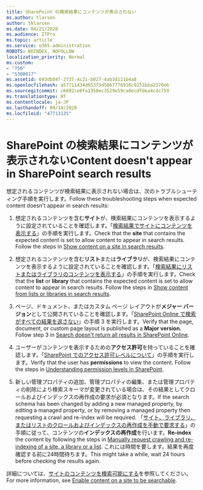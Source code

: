 ```yaml
---
title: SharePoint の検索結果にコンテンツが表示されない
ms.author: tlarsen
author: tklarsen
ms.date: 04/21/2020
ms.audience: ITPro
ms.topic: article
ms.service: o365-administration
ROBOTS: NOINDEX, NOFOLLOW
localization_priority: Normal
ms.custom:
- "750"
- "5300017"
ms.assetid: 693db84f-2737-4c21-b027-4ab3d121b4a8
ms.openlocfilehash: a57711434d653f5d5667776916c9251bba2370e6
ms.sourcegitcommit: c6692ce0fa1358ec3529e59ca0ecdfdea4cdc759
ms.translationtype: HT
ms.contentlocale: ja-JP
ms.lasthandoff: 09/14/2020
ms.locfileid: "47713135"
---
```

# <a name="content-doesnt-appear-in-sharepoint-search-results"></a><span data-ttu-id="530d2-102">SharePoint の検索結果にコンテンツが表示されない</span><span class="sxs-lookup"><span data-stu-id="530d2-102">Content doesn't appear in SharePoint search results</span></span>

<span data-ttu-id="530d2-103">想定されるコンテンツが検索結果に表示されない場合は、次のトラブルシューティング手順を実行します。</span><span class="sxs-lookup"><span data-stu-id="530d2-103">Follow these troubleshooting steps when expected content doesn't appear in search results:</span></span>
  
1. <span data-ttu-id="530d2-p101">想定されるコンテンツを含む**サイト**が、検索結果にコンテンツを表示するように設定されていることを確認します。「[検索結果でサイトにコンテンツを表示する](https://docs.microsoft.com/sharepoint/make-site-content-searchable#show-content-on-a-site-in-search-results)」の手順を実行します。</span><span class="sxs-lookup"><span data-stu-id="530d2-p101">Check that the **site** that contains the expected content is set to allow content to appear in search results. Follow the steps in [Show content on a site in search results](https://docs.microsoft.com/sharepoint/make-site-content-searchable#show-content-on-a-site-in-search-results).</span></span>

2. <span data-ttu-id="530d2-p102">想定されるコンテンツを含む**リスト**または**ライブラリ**が、検索結果にコンテンツを表示するように設定されていることを確認します。「[検索結果にリストまたはライブラリのコンテンツを表示する](https://docs.microsoft.com/sharepoint/make-site-content-searchable#show-content-from-lists-or-libraries-in-search-results)」の手順を実行します。</span><span class="sxs-lookup"><span data-stu-id="530d2-p102">Check that the **list** or **library** that contains the expected content is set to allow content to appear in search results. Follow the steps in [Show content from lists or libraries in search results](https://docs.microsoft.com/sharepoint/make-site-content-searchable#show-content-from-lists-or-libraries-in-search-results).</span></span>

3. <span data-ttu-id="530d2-p103">ページ、ドキュメント、またはカスタム ページ レイアウトが**メジャー バージョン**として公開されていることを確認します。「[SharePoint Online で検索がすべての結果を返さない](https://go.microsoft.com/fwlink/?linkid=874525)」の手順 3 を実行します。</span><span class="sxs-lookup"><span data-stu-id="530d2-p103">Verify that the page, document, or custom page layout is published as a **Major version.** Follow step 3 in [Search doesn't return all results in SharePoint Online](https://go.microsoft.com/fwlink/?linkid=874525).</span></span>

4. <span data-ttu-id="530d2-p104">ユーザーがコンテンツを表示するための**アクセス許可**を持っていることを確認します。「[SharePoint でのアクセス許可レベルについて](https://docs.microsoft.com/sharepoint/understanding-permission-levels)」の手順を実行します。</span><span class="sxs-lookup"><span data-stu-id="530d2-p104">Verify that the user has **permissions** to view the content. Follow the steps in [Understanding permission levels in SharePoint](https://docs.microsoft.com/sharepoint/understanding-permission-levels).</span></span>
    
5. <span data-ttu-id="530d2-112">新しい管理プロパティの追加、管理プロパティの編集、または管理プロパティの削除により検索スキーマが変更されている場合は、その結果としてクロールおよびインデックスの再作成の要求が必須となります。</span><span class="sxs-lookup"><span data-stu-id="530d2-112">If the search schema has been changed by adding a new managed property, by editing a managed property, or by removing a managed property then requesting a crawl and re-index will be required.</span></span> <span data-ttu-id="530d2-113">「[サイト、ライブラリ、またはリストのクロールおよびインデックスの再作成を手動で要求する](https://docs.microsoft.com/sharepoint/crawl-site-content)」の手順に従って、コンテンツの**インデックスの再作成**を行います。</span><span class="sxs-lookup"><span data-stu-id="530d2-113">**Re-index** the content by following the steps in [Manually request crawling and re-indexing of a site, a library or a list](https://docs.microsoft.com/sharepoint/crawl-site-content).</span></span> <span data-ttu-id="530d2-114">これには時間を要します。結果を再度確認する前に24時間待ちます。</span><span class="sxs-lookup"><span data-stu-id="530d2-114">This might take a while, wait 24 hours before checking the results again.</span></span>

<span data-ttu-id="530d2-115">詳細については、[サイトのコンテンツを検索可能にする](https://docs.microsoft.com/sharepoint/make-site-content-searchable)を参照してください。</span><span class="sxs-lookup"><span data-stu-id="530d2-115">For more information, see [Enable content on a site to be searchable](https://docs.microsoft.com/sharepoint/make-site-content-searchable).</span></span> 
  

